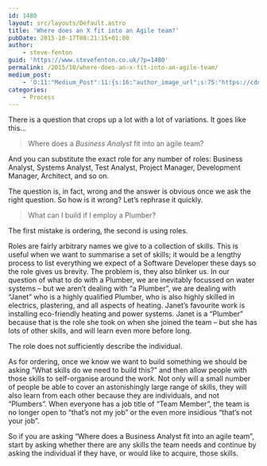 ```yaml
---
id: 1480
layout: src/layouts/Default.astro
title: 'Where does an X fit into an Agile team?'
pubDate: 2015-10-17T08:21:15+01:00
author:
    - steve-fenton
guid: 'https://www.stevefenton.co.uk/?p=1480'
permalink: /2015/10/where-does-an-x-fit-into-an-agile-team/
medium_post:
    - 'O:11:"Medium_Post":11:{s:16:"author_image_url";s:75:"https://cdn-images-1.medium.com/fit/c/400/400/1*eXkhfEuF41g5W_xnc_ydLA.jpeg";s:10:"author_url";s:38:"https://medium.com/@steve.fenton.co.uk";s:11:"byline_name";N;s:12:"byline_email";N;s:10:"cross_link";s:3:"yes";s:2:"id";s:12:"9c348bee645f";s:21:"follower_notification";s:3:"yes";s:7:"license";s:19:"all-rights-reserved";s:14:"publication_id";s:2:"-1";s:6:"status";s:5:"draft";s:3:"url";s:51:"https://medium.com/@steve.fenton.co.uk/9c348bee645f";}'
categories:
    - Process
---
```


There is a question that crops up a lot with a lot of variations. It goes like this…

> Where does a *Business Analyst* fit into an agile team?

And you can substitute the exact role for any number of roles: Business Analyst, Systems Analyst, Test Analyst, Project Manager, Development Manager, Architect, and so on.

The question is, in fact, wrong and the answer is obvious once we ask the right question. So how is it wrong? Let’s rephrase it quickly.

> What can I build if I employ a Plumber?

The first mistake is ordering, the second is using roles.

Roles are fairly arbitrary names we give to a collection of skills. This is useful when we want to summarise a set of skills; it would be a lengthy process to list everything we expect of a Software Developer these days so the role gives us brevity. The problem is, they also blinker us. In our question of what to do with a Plumber, we are inevitably focussed on water systems – but we aren’t dealing with “a Plumber”, we are dealing with “Janet” who is a highly qualified Plumber, who is also highly skilled in electrics, plastering, and all aspects of heating. Janet’s favourite work is installing eco-friendly heating and power systems. Janet is a “Plumber” because that is the role she took on when she joined the team – but she has lots of other skills, and will learn even more before long.

The role does not sufficiently describe the individual.

As for ordering, once we know we want to build something we should be asking “What skills do we need to build this?” and then allow people with those skills to self-organise around the work. Not only will a small number of people be able to cover an astonishingly large range of skills, they will also learn from each other because they are individuals, and not “Plumbers”. When everyone has a job title of “Team Member”, the team is no longer open to “that’s not my job” or the even more insidious “that’s not your job”.

So if you are asking “Where does a Business Analyst fit into an agile team”, start by asking whether there are any skills the team needs and continue by asking the individual if they have, or would like to acquire, those skills.